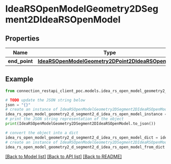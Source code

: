 # IdeaRSOpenModelGeometry2DSegment2DIdeaRSOpenModel


## Properties

Name | Type | Description | Notes
------------ | ------------- | ------------- | -------------
**end_point** | [**IdeaRSOpenModelGeometry2DPoint2DIdeaRSOpenModel**](IdeaRSOpenModelGeometry2DPoint2DIdeaRSOpenModel.md) |  | [optional] 

## Example

```python
from connection_restapi_client_poc.models.idea_rs_open_model_geometry2_d_segment2_d_idea_rs_open_model import IdeaRSOpenModelGeometry2DSegment2DIdeaRSOpenModel

# TODO update the JSON string below
json = "{}"
# create an instance of IdeaRSOpenModelGeometry2DSegment2DIdeaRSOpenModel from a JSON string
idea_rs_open_model_geometry2_d_segment2_d_idea_rs_open_model_instance = IdeaRSOpenModelGeometry2DSegment2DIdeaRSOpenModel.from_json(json)
# print the JSON string representation of the object
print(IdeaRSOpenModelGeometry2DSegment2DIdeaRSOpenModel.to_json())

# convert the object into a dict
idea_rs_open_model_geometry2_d_segment2_d_idea_rs_open_model_dict = idea_rs_open_model_geometry2_d_segment2_d_idea_rs_open_model_instance.to_dict()
# create an instance of IdeaRSOpenModelGeometry2DSegment2DIdeaRSOpenModel from a dict
idea_rs_open_model_geometry2_d_segment2_d_idea_rs_open_model_from_dict = IdeaRSOpenModelGeometry2DSegment2DIdeaRSOpenModel.from_dict(idea_rs_open_model_geometry2_d_segment2_d_idea_rs_open_model_dict)
```
[[Back to Model list]](../README.md#documentation-for-models) [[Back to API list]](../README.md#documentation-for-api-endpoints) [[Back to README]](../README.md)


